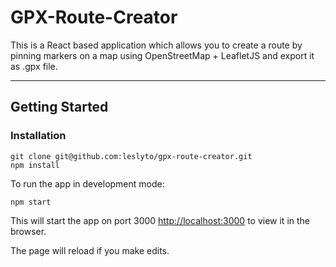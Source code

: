 # GPX-Route-Creator

This is a React based application which allows you to create a route by pinning markers on a map using OpenStreetMap + LeafletJS and export it as .gpx file.

---

## Getting Started

### Installation

```
git clone git@github.com:leslyto/gpx-route-creator.git
npm install
```

To run the app in development mode: 
```
npm start
```

This will start the app on port 3000 [http://localhost:3000](http://localhost:3000) to view it in the browser.

The page will reload if you make edits.<br />